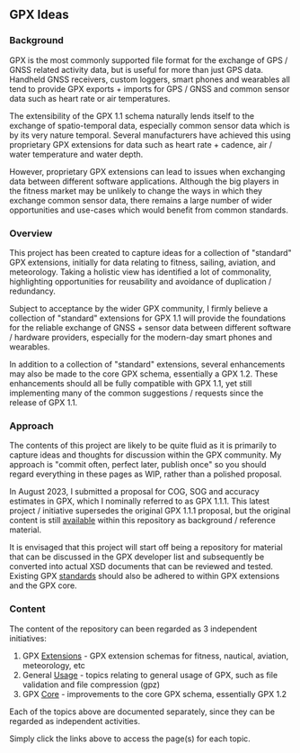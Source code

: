 ## GPX Ideas

### Background

GPX is the most commonly supported file format for the exchange of GPS / GNSS related activity data, but is useful for more than just GPS data. Handheld GNSS receivers, custom loggers, smart phones and wearables all tend to provide GPX exports + imports for GPS / GNSS and common sensor data such as heart rate or air temperatures.

The extensibility of the GPX 1.1 schema naturally lends itself to the exchange of spatio-temporal data, especially common sensor data which is by its very nature temporal. Several manufacturers have achieved this using proprietary GPX extensions for data such as heart rate + cadence, air / water temperature and water depth.

However, proprietary GPX extensions can lead to issues when exchanging data between different software applications. Although the big players in the fitness market may be unlikely to change the ways in which they exchange common sensor data, there remains a large number of wider opportunities and use-cases which would benefit from common standards.



### Overview

This project has been created to capture ideas for a collection of "standard" GPX extensions, initially for data relating to fitness, sailing, aviation, and meteorology. Taking a holistic view has identified a lot of commonality, highlighting opportunities for reusability and avoidance of duplication / redundancy.

Subject to acceptance by the wider GPX community, I firmly believe a collection of "standard" extensions for GPX 1.1 will provide the foundations for the reliable exchange of GNSS + sensor data between different software / hardware providers, especially for the modern-day smart phones and wearables.

In addition to a collection of "standard" extensions, several enhancements may also be made to the core GPX schema, essentially a GPX 1.2. These enhancements should all be fully compatible with GPX 1.1, yet still implementing many of the common suggestions / requests since the release of GPX 1.1.



### Approach

The contents of this project are likely to be quite fluid as it is primarily to capture ideas and thoughts for discussion within the GPX community. My approach is "commit often, perfect later, publish once" so you should regard everything in these pages as WIP, rather than a polished proposal.

In August 2023, I submitted a proposal for COG, SOG and accuracy estimates in GPX, which I nominally referred to as GPX 1.1.1. This latest project / initiative supersedes the original GPX 1.1.1 proposal, but the original content is still [available](proposal/README.md) within this repository as background / reference material.

It is envisaged that this project will start off being a repository for material that can be discussed in the GPX developer list and subsequently be converted into actual XSD documents that can be reviewed and tested. Existing GPX [standards](standards.md) should also be adhered to within GPX extensions and the GPX core.



### Content

The content of the repository can been regarded as 3 independent initiatives:

1. GPX [Extensions](extensions/README.md) - GPX extension schemas for fitness, nautical, aviation, meteorology, etc
2. General [Usage](usage/README.md) - topics relating to general usage of GPX, such as file validation and file compression (gpz)
3. GPX [Core](core/README.md) - improvements to the core GPX schema, essentially GPX 1.2

Each of the topics above are documented separately, since they can be regarded as independent activities.

Simply click the links above to access the page(s) for each topic.

